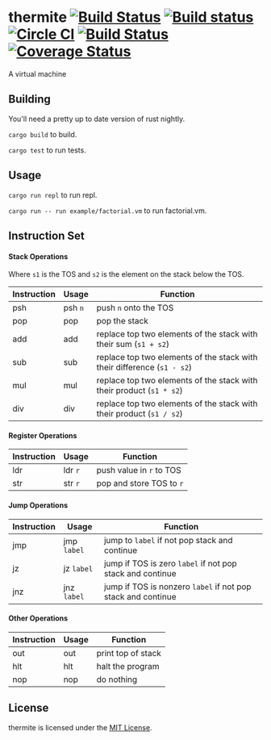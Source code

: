 # thermite [![Build Status](https://travis-ci.org/faineance/thermite.svg)](https://travis-ci.org/faineance/thermite) [![Build status](https://ci.appveyor.com/api/projects/status/fq1iw0x3xx9jqqld?svg=true)](https://ci.appveyor.com/project/faineance/thermite) [![Circle CI](https://circleci.com/gh/faineance/thermite.svg?style=svg)](https://circleci.com/gh/faineance/thermite)  [![Build Status](https://snap-ci.com/faineance/thermite/branch/master/build_image)](https://snap-ci.com/faineance/thermite/branch/master) [![Coverage Status](https://coveralls.io/repos/faineance/thermite/badge.svg?branch=master)](https://coveralls.io/r/faineance/thermite?branch=master)
A virtual machine 

## Building
You'll need a pretty up to date version of rust nightly.

```cargo build``` to build.

```cargo test``` to run tests.
## Usage
```cargo run repl``` to run repl.

```cargo run -- run example/factorial.vm``` to run factorial.vm.
## Instruction Set
#### Stack Operations
Where ``s1`` is the TOS and ``s2`` is the element on the stack below the TOS.

| Instruction | Usage     | Function                                                                  |
|-------------|-----------|---------------------------------------------------------------------------|
| psh         | psh ``n`` | push ``n`` onto the TOS                                   |
| pop         | pop       | pop the stack                                                 |
| add         | add       | replace top two elements of the stack with their sum (``s1 + s2``)       |
| sub         | sub       | replace top two elements of the stack with their difference (``s1 - s2``)|
| mul         | mul       | replace top two elements of the stack with their product (``s1 * s2``)   |
| div         | div       | replace top two elements of the stack with their product (``s1 / s2``)   |
#### Register Operations
| Instruction | Usage     | Function                                                                  |
|-------------|-----------|---------------------------------------------------------------------------|
| ldr         | ldr ``r`` | push value in ``r`` to TOS                    |
| str         | str ``r`` | pop and store TOS to ``r``                    |
#### Jump Operations
| Instruction | Usage     | Function                                                                  |
|-------------|-----------|---------------------------------------------------------------------------|
| jmp         | jmp ``label``     | jump to  ``label`` if not pop stack and continue                    |
| jz          | jz  ``label``     | jump if TOS is zero   ``label`` if not pop stack and continue   |
| jnz         | jnz ``label``     | jump if TOS is nonzero  ``label`` if not pop stack and continue |
#### Other Operations
| Instruction | Usage     | Function                                                                  |
|-------------|-----------|---------------------------------------------------------------------------|
| out         | out       | print top of stack                                                       |
| hlt         | hlt       | halt the program                                                          |
| nop         | nop       | do nothing                                                                |

## License
thermite is licensed under the [MIT License](/LICENSE).
